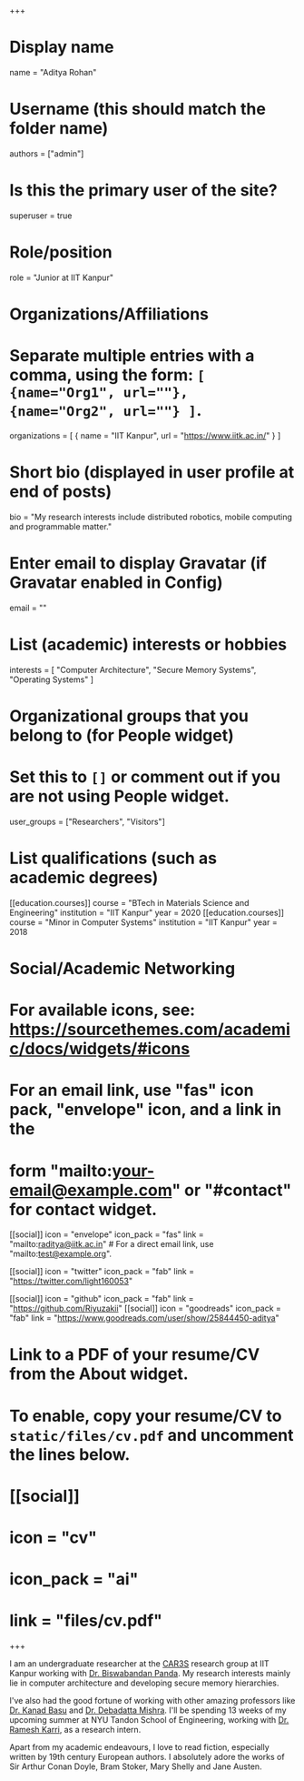 +++
# Display name
name = "Aditya Rohan"

# Username (this should match the folder name)
authors = ["admin"]

# Is this the primary user of the site?
superuser = true

# Role/position
role = "Junior at IIT Kanpur"

# Organizations/Affiliations
#   Separate multiple entries with a comma, using the form: `[ {name="Org1", url=""}, {name="Org2", url=""} ]`.
organizations = [ { name = "IIT Kanpur", url = "https://www.iitk.ac.in/" } ]

# Short bio (displayed in user profile at end of posts)
bio = "My research interests include distributed robotics, mobile computing and programmable matter."

# Enter email to display Gravatar (if Gravatar enabled in Config)
email = ""

# List (academic) interests or hobbies
interests = [
  "Computer Architecture",
  "Secure Memory Systems",
  "Operating Systems"
]

# Organizational groups that you belong to (for People widget)
#   Set this to `[]` or comment out if you are not using People widget.
user_groups = ["Researchers", "Visitors"]

# List qualifications (such as academic degrees)
[[education.courses]]
  course = "BTech in Materials Science and Engineering"
  institution = "IIT Kanpur"
  year = 2020
[[education.courses]]
  course = "Minor in Computer Systems"
  institution = "IIT Kanpur"
  year = 2018


# Social/Academic Networking
# For available icons, see: https://sourcethemes.com/academic/docs/widgets/#icons
#   For an email link, use "fas" icon pack, "envelope" icon, and a link in the
#   form "mailto:your-email@example.com" or "#contact" for contact widget.

[[social]]
  icon = "envelope"
  icon_pack = "fas"
  link = "mailto:raditya@iitk.ac.in"  # For a direct email link, use "mailto:test@example.org".

[[social]]
  icon = "twitter"
  icon_pack = "fab"
  link = "https://twitter.com/light160053"

[[social]]
  icon = "github"
  icon_pack = "fab"
  link = "https://github.com/Riyuzakii"
[[social]]
  icon = "goodreads"
  icon_pack = "fab"
  link = "https://www.goodreads.com/user/show/25844450-aditya"  

# Link to a PDF of your resume/CV from the About widget.
# To enable, copy your resume/CV to `static/files/cv.pdf` and uncomment the lines below.
# [[social]]
#   icon = "cv"
#   icon_pack = "ai"
#   link = "files/cv.pdf"

+++

I am an undergraduate researcher at the [CAR3S](https://www.cse.iitk.ac.in/users/biswap/CARS.html) research group at IIT Kanpur working with [Dr. Biswabandan Panda](https://www.cse.iitk.ac.in/users/biswap/). My research interests mainly lie in computer architecture and developing secure memory hierarchies. 

I've also had the good fortune of working with other amazing professors like [Dr. Kanad Basu](https://engineering.nyu.edu/faculty/kanad-basu) and [Dr. Debadatta Mishra](https://www.cse.iitk.ac.in/users/deba/). I'll be spending 13 weeks of my upcoming summer at NYU Tandon School of Engineering, working with [Dr. Ramesh Karri](https://engineering.nyu.edu/faculty/ramesh-karri), as a research intern.

Apart from my academic endeavours, I love to read fiction, especially written by 19th century European authors. I absolutely adore the works of Sir Arthur Conan Doyle, Bram Stoker, Mary Shelly and Jane Austen. 